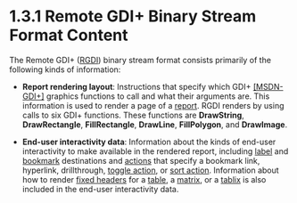 <html dir="LTR" xmlns:mshelp="http://msdn.microsoft.com/mshelp" xmlns:ddue="http://ddue.schemas.microsoft.com/authoring/2003/5" xmlns:xlink="http://www.w3.org/1999/xlink" xmlns:tool="http://www.microsoft.com/tooltip">
    <head>
        <meta http-equiv="Content-Type" content="text/html; CHARSET=utf-8"></meta>
        <meta name="save" content="history"></meta>
        <title>1.3.1 Remote GDI+ Binary Stream Format Content</title>
        <xml>
            <mshelp:toctitle title="1.3.1 Remote GDI+ Binary Stream Format Content"></mshelp:toctitle>
            <mshelp:rltitle title="[MS-RGDI]: Remote GDI+ Binary Stream Format Content"></mshelp:rltitle>
            <mshelp:keyword index="A" term="b9fa2327-a155-43fc-9c09-6833137705ec"></mshelp:keyword>
            <mshelp:attr name="DCSext.ContentType" value="open specification"></mshelp:attr>
            <mshelp:attr name="AssetID" value="b9fa2327-a155-43fc-9c09-6833137705ec"></mshelp:attr>
            <mshelp:attr name="TopicType" value="kbRef"></mshelp:attr>
            <mshelp:attr name="DCSext.Title" value="[MS-RGDI]: Remote GDI+ Binary Stream Format Content" />
        </xml>
    </head>
    <body>
        <div id="header">
            <h1 class="heading">1.3.1 Remote GDI+ Binary Stream Format Content</h1>
        </div>
        <div id="mainSection">
            <div id="mainBody">
                <div id="allHistory" class="saveHistory"></div>
                <div id="sectionSection0" class="section" name="collapseableSection">
                    

<p>The Remote GDI+ (<a href="557e6223-9107-4be3-9f7c-b83beb5d16fc.htm#gt_3b4b2dcd-d68b-47da-9487-52e52fc60057">RGDI</a>) binary stream format
consists primarily of the following kinds of information:</p>

<ul><li><p><span><span> 
</span></span><b>Report rendering layout</b>: Instructions that specify which
GDI+ <a href="https://go.microsoft.com/fwlink/?LinkId=90013">[MSDN-GDI+]</a>
graphics functions to call and what their arguments are. This information is
used to render a page of a <a href="557e6223-9107-4be3-9f7c-b83beb5d16fc.htm#gt_556439b8-0249-44d1-894c-6c7dbd8f0a00">report</a>.
RGDI renders by using calls to six GDI+ functions. These functions are <b>DrawString</b>,
<b>DrawRectangle</b>, <b>FillRectangle</b>, <b>DrawLine</b>, <b>FillPolygon</b>,
and <b>DrawImage</b>.</p>

</li><li><p><span><span> 
</span></span><b>End-user interactivity data</b>: Information about the kinds
of end-user interactivity to make available in the rendered report, including <a href="557e6223-9107-4be3-9f7c-b83beb5d16fc.htm#gt_4c56ea75-c676-4525-b131-71d71c3de91a">label</a> and <a href="557e6223-9107-4be3-9f7c-b83beb5d16fc.htm#gt_42f9c2f4-8a4b-4d64-a0e1-fc071debdf4c">bookmark</a> destinations and <a href="557e6223-9107-4be3-9f7c-b83beb5d16fc.htm#gt_b178b6c0-7df9-4107-95ca-12c7f0b9900b">actions</a> that specify a
bookmark link, hyperlink, drillthrough, <a href="557e6223-9107-4be3-9f7c-b83beb5d16fc.htm#gt_03b3e6e0-2f9b-45fa-bc4a-cef25c2aed55">toggle action</a>, or <a href="557e6223-9107-4be3-9f7c-b83beb5d16fc.htm#gt_a400d961-e921-4db6-b837-b56cd46b351b">sort action</a>. Information
about how to render <a href="557e6223-9107-4be3-9f7c-b83beb5d16fc.htm#gt_fa3c2e3f-8831-427d-b84d-d61744433876">fixed
headers</a> for a <a href="557e6223-9107-4be3-9f7c-b83beb5d16fc.htm#gt_d3a7da8d-a597-4838-9756-25e30b640ba7">table</a>,
a <a href="557e6223-9107-4be3-9f7c-b83beb5d16fc.htm#gt_32295443-a111-4846-955d-a3f5964726bb">matrix</a>, or a <a href="557e6223-9107-4be3-9f7c-b83beb5d16fc.htm#gt_f9f5d4be-2a9e-4556-90f6-d4ed1678f0b4">tablix</a> is also included in
the end-user interactivity data.</p>

</li></ul>
                </div>
            </div>
        </div>
    </body>
</html>